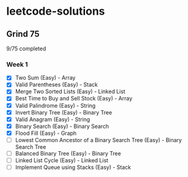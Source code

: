 # leetcode-solutions

## Grind 75

9/75 completed

### Week 1

- [x] Two Sum (Easy) - Array
- [x] Valid Parentheses (Easy) - Stack
- [x] Merge Two Sorted Lists (Easy) - Linked List
- [x] Best Time to Buy and Sell Stock (Easy) - Array
- [x] Valid Palindrome (Easy) - String
- [x] Invert Binary Tree (Easy) - Binary Tree
- [x] Valid Anagram (Easy) - String
- [x] Binary Search (Easy) - Binary Search
- [x] Flood Fill (Easy) - Graph
- [ ] Lowest Common Ancestor of a Binary Search Tree (Easy) - Binary Search Tree
- [ ] Balanced Binary Tree (Easy) - Binary Tree
- [ ] Linked List Cycle (Easy) - Linked List
- [ ] Implement Queue using Stacks (Easy) - Stack
